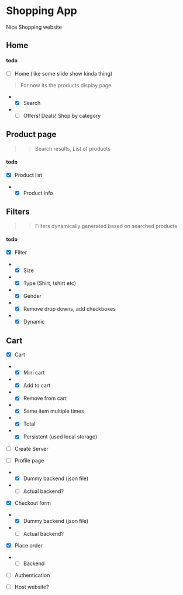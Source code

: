 # Shopping App
Nice Shopping website 

## Home

#### todo

- [ ] Home (like some slide show kinda thing)
> For now its the products display page
- - [x] Search
- - [ ] Offers! Deals! Shop by category 

## Product page
>> Search results, List of products 

#### todo

- [x] Product list
- - [x] Product info

## Filters
>> Filters dynamically generated based on searched products

#### todo

- [x] Filter
- - [x] Size
- - [x] Type (Shirt, tshirt etc)
- - [x] Gender
- - [x] Remove drop downs, add checkboxes 
- - [x] Dynamic

## Cart

- [x] Cart
- - [x] Mini cart 
- - [x] Add to cart
- - [x] Remove from cart
- - [x] Same item multiple times
- - [x] Total 
- - [x] Persistent (used local storage)

- [ ] Create Server

- [ ] Profile page
- - [x] Dummy backend (json file)
- - [ ] Actual backend?

- [x] Checkout form
- - [x] Dummy backend (json file)
- - [ ] Actual backend?

- [x] Place order
- - [ ] Backend

- [ ] Authentication 

- [ ] Host website?